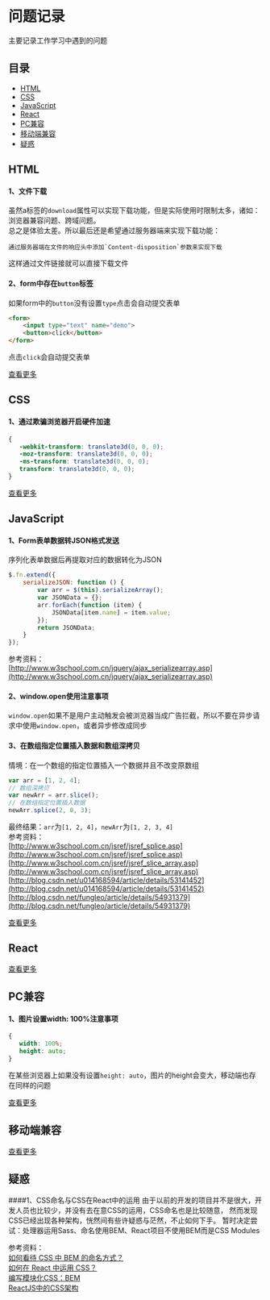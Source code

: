 问题记录
====
主要记录工作学习中遇到的问题  

目录
----
* [HTML](#html)
* [CSS](#css)
* [JavaScript](#javascript)
* [React](#react)
* [PC兼容](#pc兼容)
* [移动端兼容](#移动端兼容)
* [疑惑](#疑惑)

HTML
----
#### 1、文件下载
虽然a标签的`download`属性可以实现下载功能，但是实际使用时限制太多，诸如：浏览器兼容问题、跨域问题。  
总之是体验太差。所以最后还是希望通过服务器端来实现下载功能：  
    
    通过服务器端在文件的响应头中添加`Content-disposition`参数来实现下载  

这样通过文件链接就可以直接下载文件  

#### 2、form中存在`button`标签
如果form中的`button`没有设置`type`点击会自动提交表单
```html
<form>
    <input type="text" name="demo">
    <button>click</button>
</form>
```
点击`click`会自动提交表单

[查看更多](HTML/html.md)

CSS
----
#### 1、通过欺骗浏览器开启硬件加速
```css
{
   -webkit-transform: translate3d(0, 0, 0);
   -moz-transform: translate3d(0, 0, 0);
   -ms-transform: translate3d(0, 0, 0);
   transform: translate3d(0, 0, 0);
}
```

[查看更多](CSS/css.md)

JavaScript
----
#### 1、Form表单数据转JSON格式发送
序列化表单数据后再提取对应的数据转化为JSON
```javascript
$.fn.extend({
    serializeJSON: function () {
        var arr = $(this).serializeArray();
        var JSONData = {};
        arr.forEach(function (item) {
            JSONData[item.name] = item.value;
        });
        return JSONData;
    }
});
```
参考资料：  
[http://www.w3school.com.cn/jquery/ajax_serializearray.asp](http://www.w3school.com.cn/jquery/ajax_serializearray.asp)  

#### 2、window.open使用注意事项
`window.open`如果不是用户主动触发会被浏览器当成广告拦截，所以不要在异步请求中使用`window.open`，或者异步修改成同步  

#### 3、在数组指定位置插入数据和数组深拷贝
情境：在一个数组的指定位置插入一个数据并且不改变原数组
```javascript
var arr = [1, 2, 4];
// 数组深拷贝
var newArr = arr.slice();
// 在数组指定位置插入数据
newArr.splice(2, 0, 3);
```
最终结果：`arr`为`[1, 2, 4]`，`newArr`为`[1, 2, 3, 4]`  
参考资料：  
[http://www.w3school.com.cn/jsref/jsref_splice.asp](http://www.w3school.com.cn/jsref/jsref_splice.asp)  
[http://www.w3school.com.cn/jsref/jsref_slice_array.asp](http://www.w3school.com.cn/jsref/jsref_slice_array.asp)  
[http://blog.csdn.net/u014168594/article/details/53141452](http://blog.csdn.net/u014168594/article/details/53141452)  
[http://blog.csdn.net/fungleo/article/details/54931379](http://blog.csdn.net/fungleo/article/details/54931379)

[查看更多](JavaScript/javascript.md)

React
----

[查看更多](React/react.md)

PC兼容
----
#### 1、图片设置width: 100%注意事项
```css
{
   width: 100%;
   height: auto;
}
```
在某些浏览器上如果没有设置`height: auto`，图片的height会变大，移动端也存在同样的问题

[查看更多](PC兼容/pc.md)

移动端兼容
----

[查看更多](移动端兼容/mobile.md)

疑惑
----
####1、CSS命名与CSS在React中的运用 
由于以前的开发的项目并不是很大，开发人员也比较少，并没有去在意CSS的运用，CSS命名也是比较随意， 
然而发现CSS已经出现各种架构，恍然间有些许疑惑与茫然，不止如何下手。 
暂时决定尝试：处理器运用Sass、命名使用BEM、React项目不使用BEM而是CSS Modules 

参考资料：   
[如何看待 CSS 中 BEM 的命名方式？](https://www.zhihu.com/question/21935157)    
[如何在 React 中运用 CSS？](https://www.zhihu.com/question/30757566)   
[编写模块化CSS：BEM](http://www.w3cplus.com/css/css-architecture-1.html)  
[ReactJS中的CSS架构](http://www.infoq.com/cn/news/2017/08/ReactJS-CSS)



